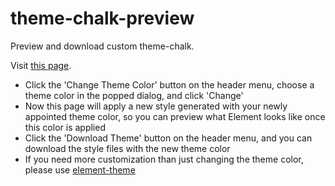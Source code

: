 # theme-chalk-preview

Preview and download custom theme-chalk.

Visit <a href="https://elementui.github.io/theme-chalk-preview/">this page</a>.

- Click the 'Change Theme Color' button on the header menu, choose a theme color in the popped dialog, and click 'Change'
- Now this page will apply a new style generated with your newly appointed theme color, so you can preview what Element looks like once this color is applied
- Click the 'Download Theme' button on the header menu, and you can download the style files with the new theme color
- If you need more customization than just changing the theme color, please use <a href="https://github.com/ElementUI/element-theme" target="_blank">element-theme</a>
